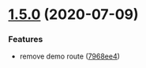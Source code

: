 # [1.5.0](https://github.com/steviebiddles/semantic/compare/v1.4.0...v1.5.0) (2020-07-09)


### Features

* remove demo route ([7968ee4](https://github.com/steviebiddles/semantic/commit/7968ee41ddc5d6e8e1ac598defaabd0ad381e9d2))
